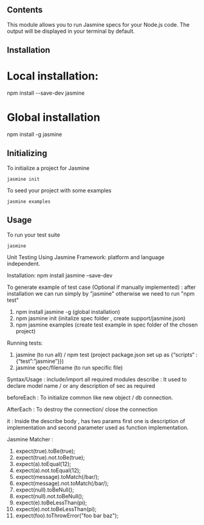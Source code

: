 ## Contents

This module allows you to run Jasmine specs for your Node.js code. The output will be displayed in your terminal by default.

## Installation

# Local installation:
npm install --save-dev jasmine

# Global installation
npm install -g jasmine


## Initializing

To initialize a project for Jasmine

`jasmine init`

To seed your project with some examples

`jasmine examples`

## Usage

To run your test suite

`jasmine`


Unit Testing Using Jasmine Framework: platform and language independent.

Installation: npm install jasmine –save-dev

To generate example of test case (Optional if manually implemented) :  after installation we can run simply by "jasmine" otherwise we need to run "npm test"
1. npm install jasmine -g (global installation)
2. npm jasmine init (initalize spec folder , create  support/jasmine.json)
3. npm jasmine examples (create test example in spec folder of the chosen project)

Running tests: 
1. jasmine (to run all) / npm test (project package.json set up as
  {“scripts“ : {“test”:”jasmine”}})
2. jasmine spec/filename (to run specific file)

Syntax/Usage : 
include/import all required modules
describe : It used to declare model name / or any description of sec as required

beforeEach : To initialize common like  new object / db connection.

AfterEach :  To destroy the connection/ close the connection

it : Inside the describe body , has two params first one is description of implementation and second parameter used as function implementation. 


Jasmine Matcher : 

1. expect(true).toBe(true);
2. expect(true).not.toBe(true);
3. expect(a).toEqual(12);
4. expect(a).not.toEqual(12);
5. expect(message).toMatch(/bar/);
6. expect(message).not.toMatch(/bar/);
7. expect(null).toBeNull();
8. expect(null).not.toBeNull();
9. expect(e).toBeLessThan(pi);
10. expect(e).not.toBeLessThan(pi);
11. expect(foo).toThrowError("foo bar baz");